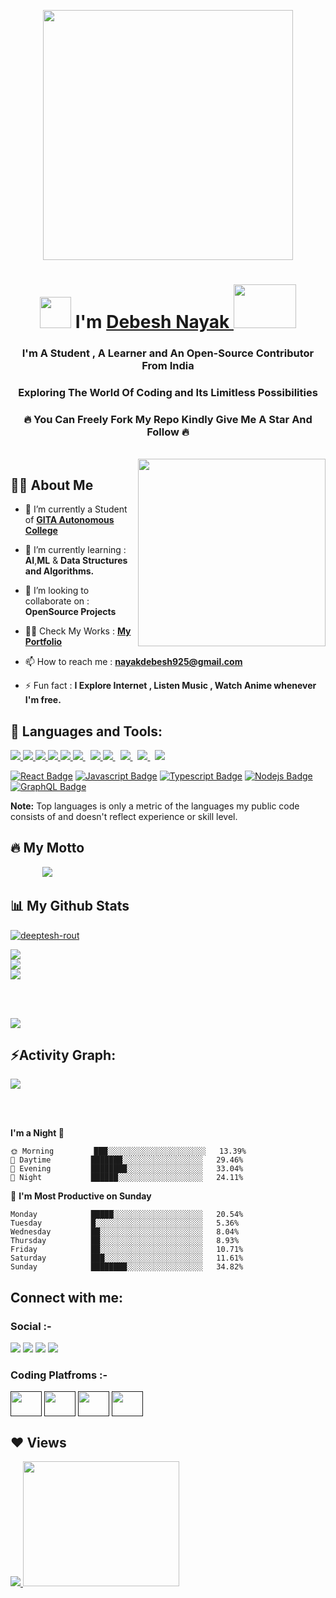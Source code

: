 <p align="center">
  <img src="https://media.tenor.com/3bTxZ4HdrysAAAAd/pixels-neon.gif" width="400px">
</p>

<h1 align="center"> <img src="https://cdn3.emoji.gg/emojis/wavegif_1860.gif" width="50px" height="50px" style="max-width:100%;">  I'm <a href="#"> Debesh Nayak </a> <img src="https://professionallogodesigner.in/wp-content/uploads/2020/01/1-1.gif" width="100px" height="70px"></h1>
<h3 align="center">I'm A Student , A Learner and An Open-Source Contributor From India</h3>
<h3 align="center">Exploring The World Of Coding and Its Limitless Possibilities</h3>
<h3 align="center">🔥 You Can Freely Fork My Repo Kindly Give Me A Star And Follow 🔥</h3>
<br>

<img align='right' src="https://i.pinimg.com/originals/f2/74/6a/f2746ae177a5f4bcb59cf08c8d164b13.gif" width="300">

## 🙋‍♂️ About Me

- 🔭 I’m currently a Student of  **[GITA Autonomous College](https://gita.edu.in/)**

- 🌱 I’m currently learning : **AI**,**ML** & **Data Structures and Algorithms.**

- 👯 I’m looking to collaborate on : **OpenSource Projects**

- 👨‍💻 Check My Works : **[My Portfolio](https://athex-uchiha.tiiny.site/)**

- 📫 How to reach me : **nayakdebesh925@gmail.com**

- ⚡ Fun fact : **I Explore Internet , Listen Music , Watch Anime whenever I'm free.**

## 🚀 Languages and Tools:

<p align="left"> 
    <a href="https://www.cprogramming.com/"> <img src="https://img.icons8.com/color/48/000000/c-programming.png"/> </a>
    <a href="https://www.cprogramming.com/" target="_blank"> <img src="https://img.icons8.com/color/48/000000/c-plus-plus-logo.png"/> </a>
    <a href="https://www.python.org/" target="_blank"> <img src="https://img.icons8.com/color/48/000000/python--v1.png"/> </a> 
    <a href="https://html.com/" target="_blank"> <img src="https://img.icons8.com/color/48/000000/html-5--v1.png"/> </a> 
    <a href="https://web.dev/learn/css/"> <img src="https://img.icons8.com/color/48/000000/css3.png"/> </a> 
    <a style="padding-right:8px;" href="https://www.mysql.com/" target="_blank"> <img src="https://img.icons8.com/fluent/50/000000/mysql-logo.png"/> </a> 
    <a href="https://www.javascript.com/"> <img src="https://img.icons8.com/color/48/000000/javascript--v1.png"/> </a> 
    <a href="https://www.python.org" target="_blank"> </a> 
    <a style="padding-right:8px;" href="https://jupyter.org/" target="_blank"> <img src="https://img.icons8.com/fluency/48/000000/jupyter.png"/> </a>
    <a style="padding-right:8px;" href="https://flask.palletsprojects.com/en/2.2.x/" target="_blank"> <img src="https://img.icons8.com/nolan/64/flask.png"/> </a>
    <a style="padding-right:8px;" href="https://www.djangoproject.com/" target="_blank"> <img src="https://img.icons8.com/nolan/64/django.png"/> </a>
    <a href="https://www.cloudskillsboost.google/" target="_blank"> <img src="https://img.icons8.com/color/48/000000/google-cloud.png"/> </a> 
</p>

[![React Badge](https://img.shields.io/badge/-React-0A05BA?style=for-the-badge&labelColor=black&logo=react&logoColor=0A05BA)](#)  [![Javascript Badge](https://img.shields.io/badge/-Javascript-AB0718?style=for-the-badge&labelColor=black&logo=javascript&logoColor=AB0718)](#) [![Typescript Badge](https://img.shields.io/badge/-Typescript-007acc?style=for-the-badge&labelColor=black&logo=typescript&logoColor=007acc)](#) [![Nodejs Badge](https://img.shields.io/badge/-Nodejs-3C873A?style=for-the-badge&labelColor=black&logo=node.js&logoColor=3C873A)](#) [![GraphQL Badge](https://img.shields.io/badge/-GraphQl-e535ab?style=for-the-badge&labelColor=black&logo=node.js&logoColor=e535ab)](#)
<br/>

<b>Note:</b> Top languages is only a metric of the languages my public code consists of and doesn't reflect experience or skill level.

## 🔥 My Motto
&nbsp; &nbsp; &nbsp; &nbsp; &nbsp; &nbsp;&nbsp; <img  src="https://readme-typing-svg.herokuapp.com?font=Soucre+Code+Pro&duration=1700&color=822382&background=000000&multiline=true&width=650&height=220&lines=while(true);..+brain.init();..+if(+world.contains(open_source));....+superusr_adm(Debesh@09);...+s+%3D+open_source.login(AthexDev);....+s.explore();....+s.learn();....+s.contribute()"/>







## 📊 My Github Stats

<p align="left"> <a href="https://github.com/ryo-ma/github-profile-trophy"><img src="https://github-profile-trophy.vercel.app/?username=Athexdev&theme=dark_dimmed" alt="deeptesh-rout" /></a> </p>

![](https://github-readme-stats.vercel.app/api?username=Athexdev&theme=merko&hide_border=false&include_all_commits=false&count_private=false)<br/>
![](https://nirzak-streak-stats.vercel.app/?user=Athexdev&theme=merko&hide_border=false)<br/>
![](https://github-readme-stats.vercel.app/api/top-langs/?username=Athexdev&theme=merko&hide_border=false&include_all_commits=false&count_private=false&layout=compact)





<br/>
<br/>

<img src="https://user-images.githubusercontent.com/73097560/115834477-dbab4500-a447-11eb-908a-139a6edaec5c.gif"><h2 align="left">⚡Activity Graph:</h2>
<img align="center" src="https://github-readme-activity-graph.vercel.app/graph?username=Athexdev&theme=github"/>

<br/>
<br/>

**I'm a Night 🦉** 

```text
🌞 Morning         ███░░░░░░░░░░░░░░░░░░░░░░   13.39% 
🌆 Daytime         ███████░░░░░░░░░░░░░░░░░░   29.46% 
🌃 Evening         ████████░░░░░░░░░░░░░░░░░   33.04% 
🌙 Night           ██████░░░░░░░░░░░░░░░░░░░   24.11%

```
📅 **I'm Most Productive on Sunday** 

```text
Monday            █████░░░░░░░░░░░░░░░░░░░░   20.54% 
Tuesday           █░░░░░░░░░░░░░░░░░░░░░░░░   5.36% 
Wednesday         ██░░░░░░░░░░░░░░░░░░░░░░░   8.04% 
Thursday          ██░░░░░░░░░░░░░░░░░░░░░░░   8.93% 
Friday            ██░░░░░░░░░░░░░░░░░░░░░░░   10.71% 
Saturday          ███░░░░░░░░░░░░░░░░░░░░░░   11.61% 
Sunday            ████████░░░░░░░░░░░░░░░░░   34.82%

```


## Connect with me:

### Social :- 
<p align="left">

<a href = "https://www.linkedin.com/in/debesh-nayak-247252369"><img src="https://img.icons8.com/fluent/48/000000/linkedin.png"/></a>
<a href = "https://discord.gg/gwUyHDbV"><img src="https://img.icons8.com/fluent/48/000000/discord.png"/></a>
<a href = "https://www.instagram.com/_.athex._09?igsh=MXNlM2hmZTB6YTZiMg=="><img src="https://img.icons8.com/fluent/48/000000/instagram-new.png"/></a>
<a href = "https://www.facebook.com/share/19qhVBFdmY/"><img src="https://img.icons8.com/color/48/000000/facebook-new.png"/></a>

</p>

### Coding Platfroms :- 
<p align="left">
<a href = ""><img align="center"
                        src="https://cdn.jsdelivr.net/npm/simple-icons@3.1.0/icons/codechef.svg"
                        height="40" width="50" /></a>
<a href = ""><img align="center"
                        src="https://github.com/rahuldkjain/github-profile-readme-generator/blob/master/src/images/icons/Social/hackerrank.svg"
                        height="40" width="50" /></a>
<a href = ""><img align="center"
                        src="https://github.com/rahuldkjain/github-profile-readme-generator/blob/master/src/images/icons/Social/leet-code.svg"
                        height="40" width="50" /></a>
 <a href = ""><img align="center"
                        src="https://github.com/rahuldkjain/github-profile-readme-generator/blob/master/src/images/icons/Social/geeks-for-geeks.svg"
                        height="40" width="50" /></a>
 
</p>
 
## ❤ Views 
<a href="https://github.com/Meghna-DAS/github-profile-views-counter">
    <img src="https://komarev.com/ghpvc/?username=TridibD004">
</a>
  <img width="250" height="200" src="https://media.giphy.com/media/lb5njh6zDXFauXpBtC/giphy.gif">
</p>
